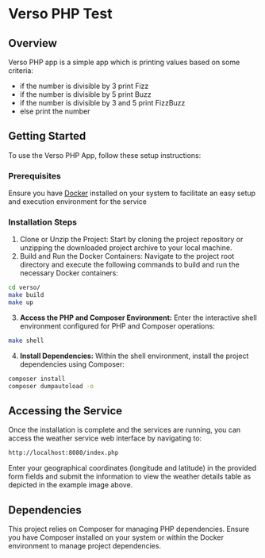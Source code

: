 # Verso PHP Test

## Overview
Verso PHP app is a simple app which is printing values based on some criteria: 
- if the number is divisible by 3 print Fizz
- if the number is divisible by 5 print Buzz
- if the number is divisible by 3 and 5 print FizzBuzz
- else print the number

## Getting Started

To use the Verso PHP App, follow these setup instructions:

### Prerequisites

Ensure you have [Docker](https://www.docker.com/) installed on your system to facilitate an easy setup and execution environment for the service

### Installation Steps

1. Clone or Unzip the Project: Start by cloning the project repository or unzipping the downloaded project archive to your local machine.
2. Build and Run the Docker Containers: Navigate to the project root directory and execute the following commands to build and run the necessary Docker containers:
```bash
cd verso/
make build
make up
```
3. **Access the PHP and Composer Environment:** Enter the interactive shell environment configured for PHP and Composer operations:

```bash
make shell
```
4. **Install Dependencies:** Within the shell environment, install the project dependencies using Composer:
```bash
composer install
composer dumpautoload -o
```

## Accessing the Service
Once the installation is complete and the services are running, you can access the weather service web interface by navigating to:

```bash
http://localhost:8080/index.php
```
Enter your geographical coordinates (longitude and latitude) in the provided form fields and submit the information to view the weather details table as depicted in the example image above.

## Dependencies
This project relies on Composer for managing PHP dependencies. Ensure you have Composer installed on your system or within the Docker environment to manage project dependencies.
